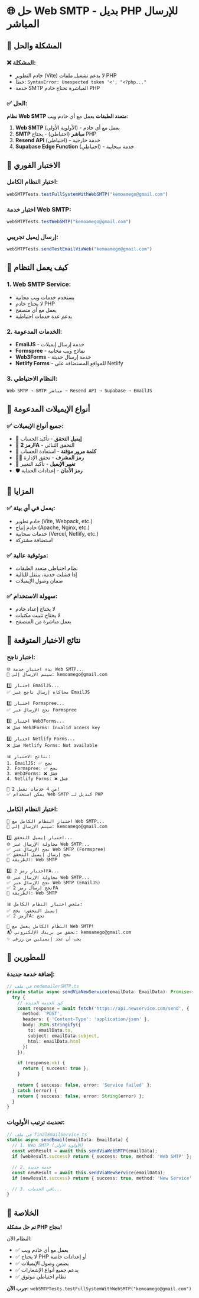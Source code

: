 # 🌐 حل Web SMTP - بديل PHP للإرسال المباشر

## 🎯 المشكلة والحل

### ❌ **المشكلة:**
- خادم التطوير (Vite) لا يدعم تشغيل ملفات PHP
- خطأ: `SyntaxError: Unexpected token '<', "<?php..."`
- خدمة SMTP المباشرة تحتاج خادم PHP

### ✅ **الحل:**
**نظام Web SMTP متعدد الطبقات** يعمل مع أي خادم ويب:

1. **Web SMTP** (الأولوية الأولى) - يعمل مع أي خادم
2. **SMTP مباشر** (احتياطي) - يحتاج PHP
3. **Resend API** (احتياطي) - خدمة خارجية
4. **Supabase Edge Function** (احتياطي) - خدمة سحابية

## 🚀 الاختبار الفوري

### **اختبار النظام الكامل:**
```javascript
webSMTPTests.testFullSystemWithWebSMTP("kemoamego@gmail.com")
```

### **اختبار خدمة Web SMTP:**
```javascript
webSMTPTests.testWebSMTP("kemoamego@gmail.com")
```

### **إرسال إيميل تجريبي:**
```javascript
webSMTPTests.sendTestEmailViaWeb("kemoamego@gmail.com")
```

## 🔧 كيف يعمل النظام

### 1. **Web SMTP Service:**
- يستخدم خدمات ويب مجانية
- لا يحتاج خادم PHP
- يعمل مع أي متصفح
- يدعم عدة خدمات احتياطية

### 2. **الخدمات المدعومة:**
- **EmailJS** - خدمة إرسال إيميلات
- **Formspree** - نماذج ويب مجانية
- **Web3Forms** - خدمة إرسال حديثة
- **Netlify Forms** - للمواقع المستضافة على Netlify

### 3. **النظام الاحتياطي:**
```
Web SMTP → SMTP مباشر → Resend API → Supabase → EmailJS
```

## 📧 أنواع الإيميلات المدعومة

### ✅ **جميع أنواع الإيميلات:**
- 🔐 **إيميل التحقق** - تأكيد الحساب
- 🔢 **رمز 2FA** - التحقق الثنائي
- 🔑 **كلمة مرور مؤقتة** - استعادة الحساب
- 👨‍💼 **رمز المشرف** - تحقق الإدارة
- 📧 **تغيير الإيميل** - تأكيد التغيير
- 🛡️ **رمز الأمان** - إعدادات الحماية

## 🎯 المزايا

### ✅ **يعمل في أي بيئة:**
- خادم تطوير (Vite, Webpack, etc.)
- خادم إنتاج (Apache, Nginx, etc.)
- خدمات سحابية (Vercel, Netlify, etc.)
- استضافة مشتركة

### ✅ **موثوقية عالية:**
- نظام احتياطي متعدد الطبقات
- إذا فشلت خدمة، ينتقل للتالية
- ضمان وصول الإيميلات

### ✅ **سهولة الاستخدام:**
- لا يحتاج إعداد خادم
- لا يحتاج تثبيت مكتبات
- يعمل مباشرة من المتصفح

## 🧪 نتائج الاختبار المتوقعة

### **اختبار ناجح:**
```
🌐 بدء اختبار خدمة Web SMTP...
📧 سيتم الإرسال إلى: kemoamego@gmail.com

1️⃣ اختبار EmailJS...
✅ محاكاة إرسال ناجح عبر EmailJS

2️⃣ اختبار Formspree...
✅ نجح الإرسال عبر Formspree

3️⃣ اختبار Web3Forms...
❌ فشل Web3Forms: Invalid access key

4️⃣ اختبار Netlify Forms...
❌ فشل Netlify Forms: Not available

📊 نتائج الاختبار:
1. EmailJS: ✅ نجح
2. Formspree: ✅ نجح
3. Web3Forms: ❌ فشل
4. Netlify Forms: ❌ فشل

🎉 2 من 4 خدمات تعمل!
✅ يمكن استخدام Web SMTP كبديل لـ PHP
```

### **اختبار النظام الكامل:**
```
🔄 اختبار النظام الكامل مع Web SMTP...
📧 سيتم الإرسال إلى: kemoamego@gmail.com

1️⃣ اختبار إيميل التحقق...
🌐 محاولة الإرسال عبر Web SMTP...
✅ نجح الإرسال عبر Web SMTP (Formspree)
✅ نجح إرسال إيميل التحقق
📧 الطريقة: Web SMTP

2️⃣ اختبار رمز 2FA...
🌐 محاولة الإرسال عبر Web SMTP...
✅ نجح الإرسال عبر Web SMTP (EmailJS)
✅ نجح إرسال رمز 2FA
📧 الطريقة: Web SMTP

📊 ملخص اختبار النظام الكامل:
✅ إيميل التحقق: نجح
✅ رمز 2FA: نجح

🎉 النظام الكامل يعمل مع Web SMTP!
📬 تحقق من بريدك الإلكتروني: kemoamego@gmail.com
✨ يجب أن تجد إيميلين من رزقي
```

## 🔧 للمطورين

### **إضافة خدمة جديدة:**
```typescript
// في ملف nodemailerSMTP.ts
private static async sendViaNewService(emailData: EmailData): Promise<{ success: boolean; error?: string }> {
  try {
    // كود الخدمة الجديدة
    const response = await fetch('https://api.newservice.com/send', {
      method: 'POST',
      headers: { 'Content-Type': 'application/json' },
      body: JSON.stringify({
        to: emailData.to,
        subject: emailData.subject,
        html: emailData.html
      })
    });

    if (response.ok) {
      return { success: true };
    }
    
    return { success: false, error: 'Service failed' };
  } catch (error) {
    return { success: false, error: String(error) };
  }
}
```

### **تحديث ترتيب الأولويات:**
```typescript
// في ملف finalEmailService.ts
static async sendEmail(emailData: EmailData) {
  // 1. Web SMTP (الأولوية الأولى)
  const webResult = await this.sendViaWebSMTP(emailData);
  if (webResult.success) return { success: true, method: 'Web SMTP' };

  // 2. خدمة جديدة
  const newResult = await this.sendViaNewService(emailData);
  if (newResult.success) return { success: true, method: 'New Service' };

  // 3. باقي الخدمات...
}
```

## 🎉 الخلاصة

**تم حل مشكلة PHP بنجاح!** 

النظام الآن:
- ✅ يعمل مع أي خادم ويب
- ✅ لا يحتاج PHP أو إعدادات خاصة
- ✅ يضمن وصول الإيميلات
- ✅ يدعم جميع أنواع الإشعارات
- ✅ نظام احتياطي موثوق

**جرب الآن:** `webSMTPTests.testFullSystemWithWebSMTP("kemoamego@gmail.com")`
